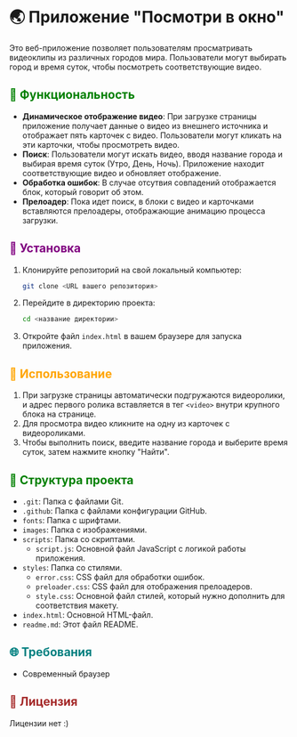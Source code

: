 # 🌏 Приложение "Посмотри в окно"

Это веб-приложение позволяет пользователям просматривать видеоклипы из различных городов мира. Пользователи могут выбирать город и время суток, чтобы посмотреть соответствующие видео.

## <span style="color:green;">🎥 Функциональность</span>

- **Динамическое отображение видео**: При загрузке страницы приложение получает данные о видео из внешнего источника и отображает пять карточек с видео. Пользователи могут кликать на эти карточки, чтобы просмотреть видео.
- **Поиск**: Пользователи могут искать видео, вводя название города и выбирая время суток (Утро, День, Ночь). Приложение находит соответствующие видео и обновляет отображение.
- **Обработка ошибок**: В случае отсутвия совпадений отображается блок, который говорит об этом.
- **Прелоадер**: Пока идет поиск, в блоки с видео и карточками вставляются прелоадеры, отображающие анимацию процесса загрузки.

## <span style="color:purple;">🔧 Установка</span>

1. Клонируйте репозиторий на свой локальный компьютер:

   ```sh
   git clone <URL вашего репозитория>
   ```

2. Перейдите в директорию проекта:

   ```sh
   cd <название директории>
   ```

3. Откройте файл `index.html` в вашем браузере для запуска приложения.

## <span style="color:orange;">🚀 Использование</span>

1. При загрузке страницы автоматически подгружаются видеоролики, и адрес первого ролика вставляется в тег `<video>` внутри крупного блока на странице.
2. Для просмотра видео кликните на одну из карточек с видеороликами.
3. Чтобы выполнить поиск, введите название города и выберите время суток, затем нажмите кнопку "Найти".

## <span style="color:green;">📁 Структура проекта</span>

- `.git`: Папка с файлами Git.
- `.github`: Папка с файлами конфигурации GitHub.
- `fonts`: Папка с шрифтами.
- `images`: Папка с изображениями.
- `scripts`: Папка со скриптами.
  - `script.js`: Основной файл JavaScript с логикой работы приложения.
- `styles`: Папка со стилями.
  - `error.css`: CSS файл для обработки ошибок.
  - `preloader.css`: CSS файл для отображения прелоадеров.
  - `style.css`: Основной файл стилей, который нужно дополнить для соответствия макету.
- `index.html`: Основной HTML-файл.
- `readme.md`: Этот файл README.

## <span style="color:teal;">🌐 Требования</span>

- Современный браузер

## <span style="color:brown;">📜 Лицензия</span>

Лицензии нет :)
